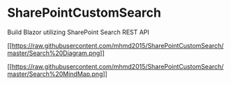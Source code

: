 # SharePointCustomSearch
Build Blazor utilizing SharePoint Search REST API 

[[https://raw.githubusercontent.com/mhmd2015/SharePointCustomSearch/master/Search%20Diagram.png]]

[[https://raw.githubusercontent.com/mhmd2015/SharePointCustomSearch/master/Search%20MindMap.png]]
